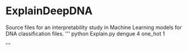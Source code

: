 # ExplainDeepDNA
Source files for an interpretability study in Machine Learning models for DNA classification files.
'''
python Explain.py dengue 4 one_hot 1

'''
